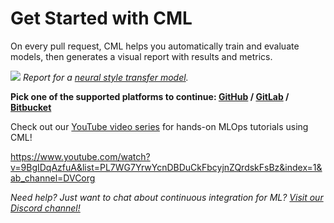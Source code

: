 # Get Started with CML

On every pull request, CML helps you automatically train and evaluate models,
then generates a visual report with results and metrics.

![](/img/cml_neural_transfer.png) _Report for a [neural style transfer model]._

**Pick one of the supported platforms to continue: [GitHub](/doc/start/github) /
[GitLab](/doc/start/github) / [Bitbucket](/doc/start/github)**

<admon type="tip">

Check out our [YouTube video series] for hands-on MLOps tutorials using CML!

https://www.youtube.com/watch?v=9BgIDqAzfuA&list=PL7WG7YrwYcnDBDuCkFbcyjnZQrdskFsBz&index=1&ab_channel=DVCorg

[youtube video series]:
  https://www.youtube.com/playlist?list=PL7WG7YrwYcnDBDuCkFbcyjnZQrdskFsBz

</admon>

_Need help? Just want to chat about continuous integration for ML?
[Visit our Discord channel!](https://cml.dev/chat)_

[neural style transfer model]: https://github.com/iterative/cml_cloud_case
